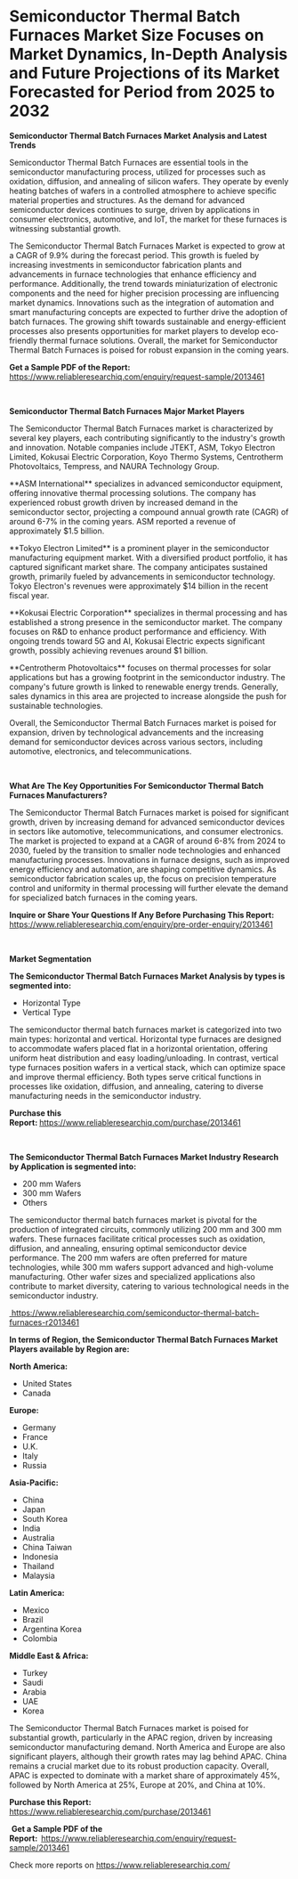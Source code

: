 <p><h1>Semiconductor Thermal Batch Furnaces Market Size Focuses on Market Dynamics, In-Depth Analysis and Future Projections of its Market Forecasted for Period from 2025 to 2032</h1></p><p><strong>Semiconductor Thermal Batch Furnaces Market Analysis and Latest Trends</strong></p>
<p><p>Semiconductor Thermal Batch Furnaces are essential tools in the semiconductor manufacturing process, utilized for processes such as oxidation, diffusion, and annealing of silicon wafers. They operate by evenly heating batches of wafers in a controlled atmosphere to achieve specific material properties and structures. As the demand for advanced semiconductor devices continues to surge, driven by applications in consumer electronics, automotive, and IoT, the market for these furnaces is witnessing substantial growth. </p><p>The Semiconductor Thermal Batch Furnaces Market is expected to grow at a CAGR of 9.9% during the forecast period. This growth is fueled by increasing investments in semiconductor fabrication plants and advancements in furnace technologies that enhance efficiency and performance. Additionally, the trend towards miniaturization of electronic components and the need for higher precision processing are influencing market dynamics. Innovations such as the integration of automation and smart manufacturing concepts are expected to further drive the adoption of batch furnaces. The growing shift towards sustainable and energy-efficient processes also presents opportunities for market players to develop eco-friendly thermal furnace solutions. Overall, the market for Semiconductor Thermal Batch Furnaces is poised for robust expansion in the coming years.</p></p>
<p><strong>Get a Sample PDF of the Report:&nbsp;</strong> <a href="https://www.reliableresearchiq.com/enquiry/request-sample/2013461?utm_campaign=2246&utm_medium=2&utm_source=Github&utm_content=ia&utm_term=02032025&utm_id=semiconductor-thermal-batch-furnaces">https://www.reliableresearchiq.com/enquiry/request-sample/2013461</a></p>
<p>&nbsp;</p>
<p><strong>Semiconductor Thermal Batch Furnaces Major Market Players</strong></p>
<p><p>The Semiconductor Thermal Batch Furnaces market is characterized by several key players, each contributing significantly to the industry's growth and innovation. Notable companies include JTEKT, ASM, Tokyo Electron Limited, Kokusai Electric Corporation, Koyo Thermo Systems, Centrotherm Photovoltaics, Tempress, and NAURA Technology Group.</p><p>**ASM International** specializes in advanced semiconductor equipment, offering innovative thermal processing solutions. The company has experienced robust growth driven by increased demand in the semiconductor sector, projecting a compound annual growth rate (CAGR) of around 6-7% in the coming years. ASM reported a revenue of approximately $1.5 billion.</p><p>**Tokyo Electron Limited** is a prominent player in the semiconductor manufacturing equipment market. With a diversified product portfolio, it has captured significant market share. The company anticipates sustained growth, primarily fueled by advancements in semiconductor technology. Tokyo Electron's revenues were approximately $14 billion in the recent fiscal year.</p><p>**Kokusai Electric Corporation** specializes in thermal processing and has established a strong presence in the semiconductor market. The company focuses on R&D to enhance product performance and efficiency. With ongoing trends toward 5G and AI, Kokusai Electric expects significant growth, possibly achieving revenues around $1 billion.</p><p>**Centrotherm Photovoltaics** focuses on thermal processes for solar applications but has a growing footprint in the semiconductor industry. The company's future growth is linked to renewable energy trends. Generally, sales dynamics in this area are projected to increase alongside the push for sustainable technologies.</p><p>Overall, the Semiconductor Thermal Batch Furnaces market is poised for expansion, driven by technological advancements and the increasing demand for semiconductor devices across various sectors, including automotive, electronics, and telecommunications.</p></p>
<p>&nbsp;</p>
<p><strong>What Are The Key Opportunities For Semiconductor Thermal Batch Furnaces Manufacturers?</strong></p>
<p><p>The Semiconductor Thermal Batch Furnaces market is poised for significant growth, driven by increasing demand for advanced semiconductor devices in sectors like automotive, telecommunications, and consumer electronics. The market is projected to expand at a CAGR of around 6-8% from 2024 to 2030, fueled by the transition to smaller node technologies and enhanced manufacturing processes. Innovations in furnace designs, such as improved energy efficiency and automation, are shaping competitive dynamics. As semiconductor fabrication scales up, the focus on precision temperature control and uniformity in thermal processing will further elevate the demand for specialized batch furnaces in the coming years.</p></p>
<p><strong>Inquire or Share Your Questions If Any Before Purchasing This Report:</strong> <a href="https://www.reliableresearchiq.com/enquiry/pre-order-enquiry/2013461?utm_campaign=2246&utm_medium=2&utm_source=Github&utm_content=ia&utm_term=02032025&utm_id=semiconductor-thermal-batch-furnaces">https://www.reliableresearchiq.com/enquiry/pre-order-enquiry/2013461</a></p>
<p>&nbsp;</p>
<p><strong>Market Segmentation</strong></p>
<p><strong>The Semiconductor Thermal Batch Furnaces Market Analysis by types is segmented into:</strong></p>
<p><ul><li>Horizontal Type</li><li>Vertical Type</li></ul></p>
<p><p>The semiconductor thermal batch furnaces market is categorized into two main types: horizontal and vertical. Horizontal type furnaces are designed to accommodate wafers placed flat in a horizontal orientation, offering uniform heat distribution and easy loading/unloading. In contrast, vertical type furnaces position wafers in a vertical stack, which can optimize space and improve thermal efficiency. Both types serve critical functions in processes like oxidation, diffusion, and annealing, catering to diverse manufacturing needs in the semiconductor industry.</p></p>
<p><strong>Purchase this Report:&nbsp;</strong><a href="https://www.reliableresearchiq.com/purchase/2013461?utm_campaign=2246&utm_medium=2&utm_source=Github&utm_content=ia&utm_term=02032025&utm_id=semiconductor-thermal-batch-furnaces">https://www.reliableresearchiq.com/purchase/2013461</a></p>
<p>&nbsp;</p>
<p><strong>The Semiconductor Thermal Batch Furnaces Market Industry Research by Application is segmented into:</strong></p>
<p><ul><li>200 mm Wafers</li><li>300 mm Wafers</li><li>Others</li></ul></p>
<p><p>The semiconductor thermal batch furnaces market is pivotal for the production of integrated circuits, commonly utilizing 200 mm and 300 mm wafers. These furnaces facilitate critical processes such as oxidation, diffusion, and annealing, ensuring optimal semiconductor device performance. The 200 mm wafers are often preferred for mature technologies, while 300 mm wafers support advanced and high-volume manufacturing. Other wafer sizes and specialized applications also contribute to market diversity, catering to various technological needs in the semiconductor industry.</p></p>
<p><a href="https://www.reliableresearchiq.com/semiconductor-thermal-batch-furnaces-r2013461?utm_campaign=2246&utm_medium=2&utm_source=Github&utm_content=ia&utm_term=02032025&utm_id=semiconductor-thermal-batch-furnaces">&nbsp;https://www.reliableresearchiq.com/semiconductor-thermal-batch-furnaces-r2013461</a></p>
<p><strong>In terms of Region, the Semiconductor Thermal Batch Furnaces Market Players available by Region are:</strong></p>
<p>
    <p> <strong> North America: </strong>
        <ul>
            <li>United States</li>
            <li>Canada</li>
        </ul>
        </p> 
    <p> <strong> Europe: </strong>
        <ul>
            <li>Germany</li>
            <li>France</li>
            <li>U.K.</li>
            <li>Italy</li>
            <li>Russia</li>
        </ul>
        </p> 
    <p> <strong> Asia-Pacific: </strong>
        <ul>
            <li>China</li>
            <li>Japan</li>
            <li>South Korea</li>
            <li>India</li>
            <li>Australia</li>
            <li>China Taiwan</li>
            <li>Indonesia</li>
            <li>Thailand</li>
            <li>Malaysia</li>
        </ul>
        </p> 
    <p> <strong> Latin America: </strong>
        <ul>
            <li>Mexico</li>
            <li>Brazil</li>
            <li>Argentina Korea</li>
            <li>Colombia</li>
        </ul>
        </p> 
    <p> <strong> Middle East & Africa: </strong>
        <ul>
            <li>Turkey</li>
            <li>Saudi</li>
            <li>Arabia</li>
            <li>UAE</li>
            <li>Korea</li>
        </ul>
    </p>
    </p>
<p><p>The Semiconductor Thermal Batch Furnaces market is poised for substantial growth, particularly in the APAC region, driven by increasing semiconductor manufacturing demand. North America and Europe are also significant players, although their growth rates may lag behind APAC. China remains a crucial market due to its robust production capacity. Overall, APAC is expected to dominate with a market share of approximately 45%, followed by North America at 25%, Europe at 20%, and China at 10%.</p></p>
<p><strong>Purchase this Report: </strong><a href="https://www.reliableresearchiq.com/purchase/2013461?utm_campaign=2246&utm_medium=2&utm_source=Github&utm_content=ia&utm_term=02032025&utm_id=semiconductor-thermal-batch-furnaces">https://www.reliableresearchiq.com/purchase/2013461</a></p>
<p>&nbsp;<strong>Get a Sample PDF of the Report:&nbsp;&nbsp;</strong><a href="https://www.reliableresearchiq.com/enquiry/request-sample/2013461?utm_campaign=2246&utm_medium=2&utm_source=Github&utm_content=ia&utm_term=02032025&utm_id=semiconductor-thermal-batch-furnaces">https://www.reliableresearchiq.com/enquiry/request-sample/2013461</a></p>
<p><strong></strong></p>
<p>Check more reports on <a href="https://www.reliableresearchiq.com/?utm_campaign=2246&utm_medium=2&utm_source=Github&utm_content=ia&utm_term=02032025&utm_id=semiconductor-thermal-batch-furnaces">https://www.reliableresearchiq.com/</a></p>